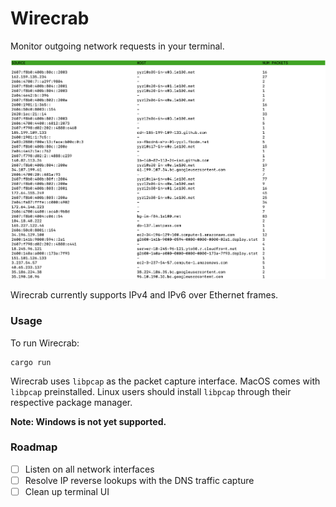 # Wirecrab

Monitor outgoing network requests in your terminal.

![example](/static/ex1.png)

Wirecrab currently supports IPv4 and IPv6 over Ethernet frames.


### Usage
To run Wirecrab:

```
cargo run
```

Wirecrab uses `libpcap` as the packet capture interface. MacOS comes with `libpcap` preinstalled. Linux users should install `libpcap` through their respective package manager.

**Note: Windows is not yet supported.**


### Roadmap
- [ ] Listen on all network interfaces
- [ ] Resolve IP reverse lookups with the DNS traffic capture
- [ ] Clean up terminal UI